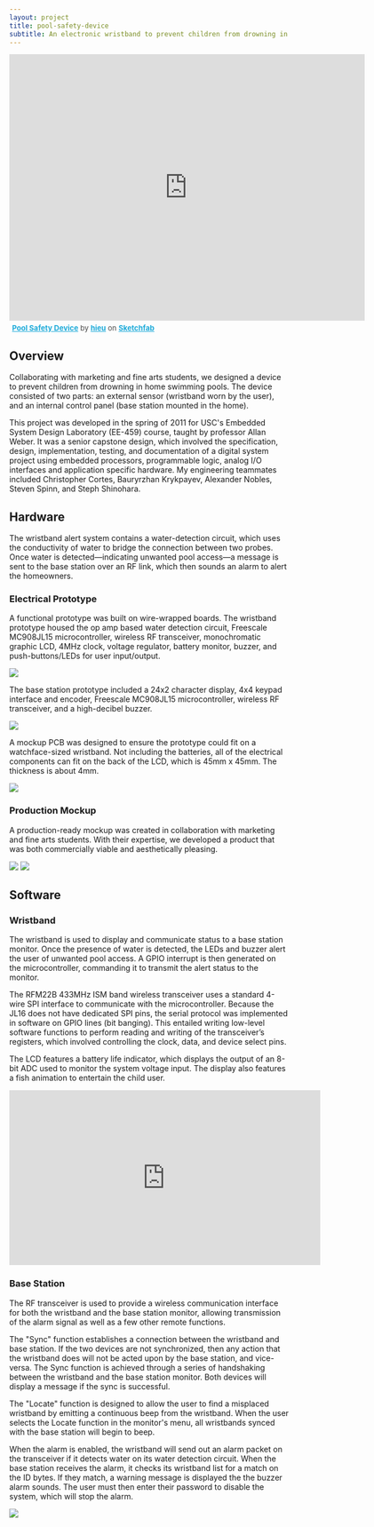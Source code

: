 ```yaml
---
layout: project
title: pool-safety-device
subtitle: An electronic wristband to prevent children from drowning in home swimming pools.
---
```


<iframe width="640" height="480" src="https://sketchfab.com/models/5c79c15477054004a583eb45c18d26ab/embed" frameborder="0" allowfullscreen mozallowfullscreen="true" webkitallowfullscreen="true" onmousewheel=""></iframe>

<p style="font-size: 13px; font-weight: normal; margin: 5px; color: #4A4A4A;">
    <a href="https://sketchfab.com/models/5c79c15477054004a583eb45c18d26ab?utm_source=oembed&utm_medium=embed&utm_campaign=5c79c15477054004a583eb45c18d26ab" target="_blank" style="font-weight: bold; color: #1CAAD9;">Pool Safety Device</a>
    by <a href="https://sketchfab.com/hieu?utm_source=oembed&utm_medium=embed&utm_campaign=5c79c15477054004a583eb45c18d26ab" target="_blank" style="font-weight: bold; color: #1CAAD9;">hieu</a>
    on <a href="https://sketchfab.com?utm_source=oembed&utm_medium=embed&utm_campaign=5c79c15477054004a583eb45c18d26ab" target="_blank" style="font-weight: bold; color: #1CAAD9;">Sketchfab</a>
</p>

## Overview

Collaborating with marketing and fine arts students, we designed a device to prevent children from drowning in home swimming pools. The device consisted of two parts: an external sensor (wristband worn by the user), and an internal control panel (base station mounted in the home).

This project was developed in the spring of 2011 for USC's Embedded System Design Laboratory (EE-459) course, taught by professor Allan Weber. It was a senior capstone design, which involved the specification, design, implementation, testing, and documentation of a digital system project using embedded processors, programmable logic, analog I/O interfaces and application specific hardware. My engineering teammates included Christopher Cortes, Bauryrzhan Krykpayev, Alexander Nobles, Steven Spinn, and Steph Shinohara.

## Hardware
The wristband alert system contains a water-detection circuit, which uses the conductivity of water to bridge the connection between two probes. Once water is detected&mdash;indicating unwanted pool access&mdash;a message is sent to the base station over an RF link, which then sounds an alarm to alert the homeowners. 

### Electrical Prototype
A functional prototype was built on wire-wrapped boards. The wristband prototype housed the op amp based water detection circuit, Freescale MC908JL15 microcontroller, wireless RF transceiver, monochromatic graphic LCD, 4MHz clock, voltage regulator, battery monitor, buzzer, and push-buttons/LEDs for user input/output. 

<img src="http://niftyhedgehog.com/pool-safety-device/images/wristband_prototype.jpg">

The base station prototype included a 24x2 character display, 4x4 keypad interface and encoder, Freescale MC908JL15 microcontroller, wireless RF transceiver, and a high-decibel buzzer.

<img src="http://niftyhedgehog.com/pool-safety-device/images/monitor_prototype.jpg">

A mockup PCB was designed to ensure the prototype could fit on a watchface-sized wristband. Not including the batteries, all of the electrical components can fit on the back of the LCD, which is 45mm x 45mm.  The thickness is about 4mm.

<img src="http://niftyhedgehog.com/pool-safety-device/images/new_wristband.jpg">

### Production Mockup
A production-ready mockup was created in collaboration with marketing and fine arts students. With their expertise, we developed a product that was both commercially viable and aesthetically pleasing.

<img src="http://niftyhedgehog.com/pool-safety-device/images/wristband_mockup.png">

<img src="http://niftyhedgehog.com/pool-safety-device/images/base_station_mockup.png">


## Software

### Wristband
The wristband is used to display and communicate status to a base station monitor. Once the presence of water is detected, the LEDs and buzzer alert the user of unwanted pool access. A GPIO interrupt is then generated on the microcontroller, commanding it to transmit the alert status to the monitor. 

The RFM22B 433MHz ISM band wireless transceiver uses a standard 4-wire SPI interface to communicate with the microcontroller. Because the JL16 does not have dedicated SPI pins, the serial protocol was implemented in software on GPIO lines (bit banging). This entailed writing low-level software functions to perform reading and writing of the transceiver’s registers, which involved controlling the clock, data, and device select pins.

The LCD features a battery life indicator, which displays the output of an 8-bit ADC used to monitor the system voltage input. The display also features a fish animation to entertain the child user. 

<iframe width="560" height="315" src="https://www.youtube.com/embed/oqmXTrBO6uU" frameborder="0" allowfullscreen></iframe>

### Base Station
The RF transceiver is used to provide a wireless communication interface for both the wristband and the base station monitor, allowing transmission of the alarm signal as well as a few other remote functions.

The "Sync" function establishes a connection between the wristband and base station. If the two devices are not synchronized, then any action that the wristband does will not be acted upon by the base station, and vice-versa. The Sync function is achieved through a series of handshaking between the wristband and the base station monitor. Both devices will display a message if the sync is successful.

The "Locate" function is designed to allow the user to find a misplaced wristband by emitting a continuous beep from the wristband. When the user selects the Locate function in the monitor's menu, all wristbands synced with the base station will begin to beep.

When the alarm is enabled, the wristband will send out an alarm packet on the transceiver if it detects water on its water detection circuit. When the base station receives the alarm, it checks its wristband list for a match on the ID bytes. If they match, a warning message is displayed the the buzzer alarm sounds. The user must then enter their password to disable the system, which will stop the alarm.

<img src="http://niftyhedgehog.com/pool-safety-device/images/alert_message.jpg">
